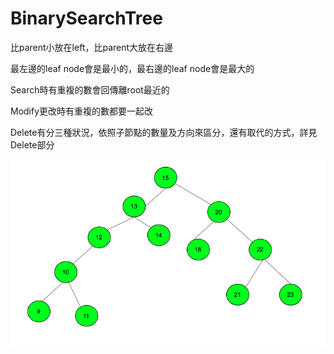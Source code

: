 # BinarySearchTree
比parent小放在left，比parent大放在右邊

最左邊的leaf node會是最小的，最右邊的leaf node會是最大的

Search時有重複的數會回傳離root最近的

Modify更改時有重複的數都要一起改

Delete有分三種狀況，依照子節點的數量及方向來區分，還有取代的方式，詳見Delete部分

![image](https://github.com/hans0517/hans/blob/master/images/BST.png)
